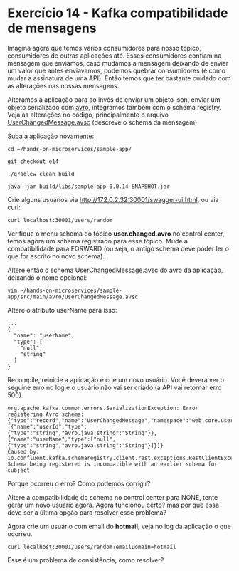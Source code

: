 # Exercício 14 - Kafka compatibilidade de mensagens

Imagina agora que temos vários consumidores para nosso tópico, consumidores de outras aplicações até. Esses consumidores confiam na mensagem que enviamos, caso mudamos a mensagem deixando de enviar um valor que antes enviavamos, podemos quebrar consumidores (é como mudar a assinatura de uma API). Então temos que ter bastante cuidado com as alterações nas nossas mensagens. 

Alteramos a aplicação para ao invés de enviar um objeto json, enviar um objeto serializado com [avro](https://avro.apache.org/), integramos também com o schema registry. Veja as alterações no código, principalmente o arquivo [UserChangedMessage.avsc](/sample-app/src/main/avro/UserChangedMessage.avsc) (descreve o schema da mensagem).

Suba a aplicação novamente:

```console
cd ~/hands-on-microservices/sample-app/

git checkout e14

./gradlew clean build

java -jar build/libs/sample-app-0.0.14-SNAPSHOT.jar
```

Crie alguns usuários via http://172.0.2.32:30001/swagger-ui.html, ou via curl:

```console
curl localhost:30001/users/random
```

Verifique o menu schema do tópico **user.changed.avro** no control center, temos agora um schema registrado para esse tópico. Mude a compatibilidade para FORWARD (ou seja, o antigo schema deve poder ler o que for escrito no novo schema).

Altere então o schema [UserChangedMessage.avsc](/sample-app/src/main/avro/UserChangedMessage.avsc) do avro da aplicação, deixando o nome opcional: 

```console
vim ~/hands-on-microservices/sample-app/src/main/avro/UserChangedMessage.avsc
```

Altere o atributo userName para isso:

```avro
...
{
  "name": "userName",
  "type": [
    "null",
    "string"
  ]
} 
```

Recompile, reinicie a aplicação e crie um novo usuário. Você deverá ver o seguine erro no log e o usuário não vai ser criado (a API vai retornar erro 500).

```console
org.apache.kafka.common.errors.SerializationException: Error registering Avro schema: {"type":"record","name":"UserChangedMessage","namespace":"web.core.user.pub","fields":[{"name":"userId","type":{"type":"string","avro.java.string":"String"}},{"name":"userName","type":["null",{"type":"string","avro.java.string":"String"}]}]}
Caused by: io.confluent.kafka.schemaregistry.client.rest.exceptions.RestClientException: Schema being registered is incompatible with an earlier schema for subject
```

Porque ocorreu o erro? Como podemos corrigir? 

Altere a compatibilidade do schema no control center para NONE, tente gerar um novo usuário agora. Agora funcionou certo? mas por que essa deve ser a última opção para resolver esse problema?

Agora crie um usuário com email do **hotmail**, veja no log da aplicação o que ocorreu. 

```console
curl localhost:30001/users/random?emailDomain=hotmail
```

Esse é um problema de consistência, como resolver?
